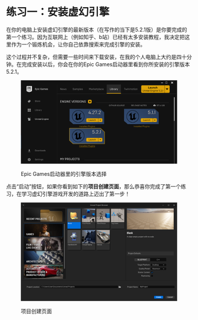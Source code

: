 # 练习一：安装虚幻引擎

在你的电脑上安装虚幻引擎的最新版本（在写作的当下是5.2.1版）是你要完成的第一个练习。因为互联网上（例如知乎、b站）已经有太多安装教程，我决定把这里作为一个锻炼机会，让你自己依靠搜索来完成引擎的安装。

这个过程并不复杂，但需要一些时间来下载安装，在我的个人电脑上大约是四十分钟。在完成安装以后，你会在你的Epic Games启动器里看到你所安装的引擎版本5.2.1。

<figure><img src=".gitbook/assets/image (1) (1) (1) (1) (1) (1).png" alt=""><figcaption><p>Epic Games启动器里的引擎版本选择</p></figcaption></figure>

点击“启动”按钮，如果你看到如下的**项目创建页面**，那么恭喜你完成了第一个练习，在学习虚幻引擎游戏开发的道路上迈出了第一步！

<figure><img src=".gitbook/assets/image (2) (1) (1) (1) (1).png" alt=""><figcaption><p>项目创建页面</p></figcaption></figure>
